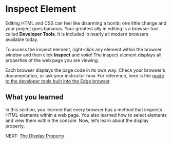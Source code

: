 # Inspect Element

Editing HTML and CSS can feel like disarming a bomb; one little change and your project goes bananas. Your greatest ally in editing is a browser tool called **Developer Tools**. It is included in nearly all modern browsers available today.

To access the inspect element, right-click any element within the browser window and then click **Inspect** and _voila!_ The inspect element displays all properties of the web page you are viewing.

Each browser displays the page code in its own way. Check your browser's documentation, or ask your instructor how. For reference, here is the [guide to the developer tools built into the Edge browser](https://docs.microsoft.com/en-us/microsoft-edge/devtools-guide).

## What you learned

In this section, you learned that every browser has a method that inspects HTML elements within a web page. You also learned how to select elements and view them within the console. Now, let’s learn about the display property.

NEXT: [The Display Property](./display_property.md)
